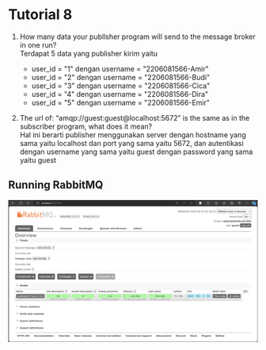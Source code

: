 # Tutorial 8

1. How many data your publlsher program will send to the message broker in one run? <br>
    Terdapat 5 data yang publisher kirim yaitu
    - user_id = "1" dengan username = "2206081566-Amir"
    - user_id = "2" dengan username = "2206081566-Budi"
    - user_id = "3" dengan username = "2206081566-Cica"
    - user_id = "4" dengan username = "2206081566-Dira"
    - user_id = "5" dengan username = "2206081566-Emir"

2. The url of: “amqp://guest:guest@localhost:5672” is the same as in the subscriber program, what does it mean? <br>
    Hal ini berarti publisher menggunakan server dengan hostname yang sama yaitu localhost dan port yang sama yaitu 5672, dan autentikasi dengan username yang sama yaitu guest dengan password yang sama yaitu guest

## Running RabbitMQ
![alt text](image1.png)